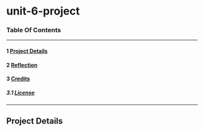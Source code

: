 # unit-6-project
### **Table Of Contents**
---
#### 1 [Project Details](#project-details)
#### 2 [Reflection](#reflection)
#### 3 [Credits](#credits)
##### 3.1 [License](#license)


---
<a name='project-details'></a>
## Project Details
